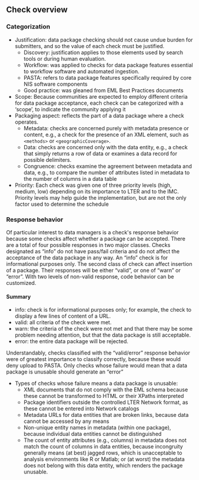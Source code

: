 ## Check overview
### Categorization 
- Justification: data package checking should not cause undue burden for submitters, and so the value of each check must be justified. 
  - Discovery: justification applies to those elements used by search tools or during human evaluation.
  - Workflow: was applied to checks for data package features essential to workflow software and automated ingestion. 
  - PASTA: refers to data package features specifically required by core NIS software components
  - Good practice: was gleaned from EML Best Practices documents
- Scope: Because communities are expected to employ different criteria for data package acceptance, each check can be categorized with a ‘scope’, to indicate the community applying it
- Packaging aspect: reflects the part of a data package where a check operates. 
  - Metadata: checks are concerned purely with metadata presence or content, e.g., a check for the presence of an XML element, such as
`<methods>` or `<geographicCoverage>`. 
  - Data: checks are concerned only with the data entity, e.g., a check that simply returns a row of data or examines a data record for possible delimiters. 
  - Congruence: checks examine the agreement between metadata and data, e.g., to compare the number of attributes listed in metadata to the number of columns in a data table
- Priority: Each check was given one of three priority levels (high, medium, low) depending on its importance to LTER and to the IMC. Priority levels may help guide the implementation, but are not the only factor used to determine the schedule
### Response behavior
Of particular interest to data managers is a check's response behavior because some checks affect whether a package can be accepted. There are a total of four possible responses in two major classes. Checks designated as “info” do not have pass/fail criteria and do not affect the acceptance of the data package in any way. An “info” check is for informational purposes only. The second class of check can affect insertion of a package. Their responses will be either “valid”, or one of “warn” or “error”.  With two levels of non-valid response, code behavior can be customized.
#### Summary
- info: check is for informational purposes only; for example, the check to display a few lines of content of a URL.
- valid: all criteria of the check were met.
- warn: the criteria of the check were not met and that there may be some problem needing attention, but that the data package is still acceptable. 
- error: the entire data package will be rejected.

Understandably, checks classified with the “valid/error” response behavior were of greatest importance to classify correctly, because
these would deny upload to PASTA. Only checks whose failure would mean that a data package is unusable should generate an “error”

- Types of checks whose failure means a data package is unusable:
  - XML documents that do not comply with the EML schema because these cannot be transformed to HTML or their XPaths interpreted
  - Package identifiers outside the controlled LTER Network format, as these cannot be entered into Network catalogs
  - Metadata URLs for data entities that are broken links, because data cannot be accessed by any means
  - Non-unique entity names in metadata (within one package), because individual data entities cannot be distinguished
  - The count of entity attributes (e.g., columns) in metadata does not match the count of columns in data entities, because incongruity
generally means (at best) jagged rows, which is unacceptable to analysis environments like R or Matlab; or (at worst) the metadata does not belong with this data entity, which renders the package unusable.
